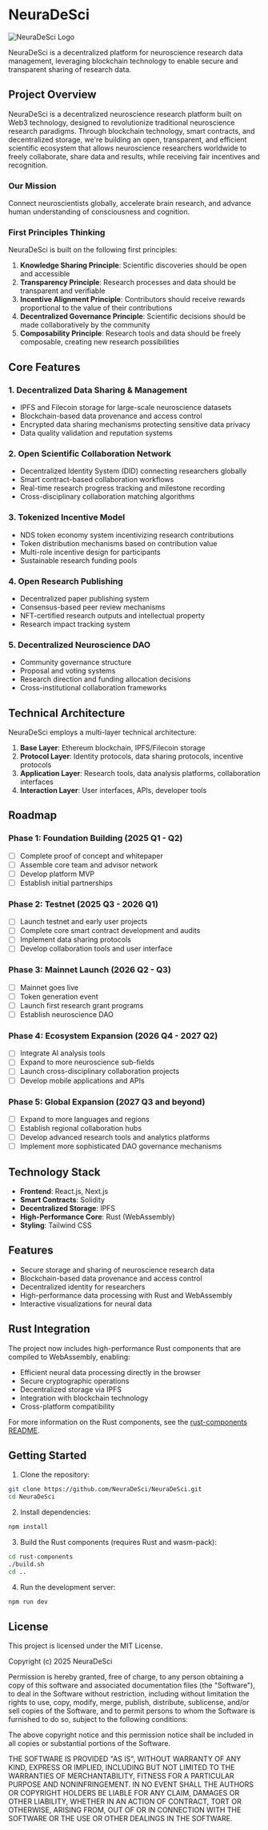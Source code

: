 # NeuraDeSci

![NeuraDeSci Logo](public/images/neuradesci-scifi-logo.svg)

NeuraDeSci is a decentralized platform for neuroscience research data management, leveraging blockchain technology to enable secure and transparent sharing of research data.

## Project Overview

NeuraDeSci is a decentralized neuroscience research platform built on Web3 technology, designed to revolutionize traditional neuroscience research paradigms. Through blockchain technology, smart contracts, and decentralized storage, we're building an open, transparent, and efficient scientific ecosystem that allows neuroscience researchers worldwide to freely collaborate, share data and results, while receiving fair incentives and recognition.

### Our Mission

Connect neuroscientists globally, accelerate brain research, and advance human understanding of consciousness and cognition.

### First Principles Thinking

NeuraDeSci is built on the following first principles:

1. **Knowledge Sharing Principle**: Scientific discoveries should be open and accessible
2. **Transparency Principle**: Research processes and data should be transparent and verifiable
3. **Incentive Alignment Principle**: Contributors should receive rewards proportional to the value of their contributions
4. **Decentralized Governance Principle**: Scientific decisions should be made collaboratively by the community
5. **Composability Principle**: Research tools and data should be freely composable, creating new research possibilities

## Core Features

### 1. Decentralized Data Sharing & Management

- IPFS and Filecoin storage for large-scale neuroscience datasets
- Blockchain-based data provenance and access control
- Encrypted data sharing mechanisms protecting sensitive data privacy
- Data quality validation and reputation systems

### 2. Open Scientific Collaboration Network

- Decentralized Identity System (DID) connecting researchers globally
- Smart contract-based collaboration workflows
- Real-time research progress tracking and milestone recording
- Cross-disciplinary collaboration matching algorithms

### 3. Tokenized Incentive Model

- NDS token economy system incentivizing research contributions
- Token distribution mechanisms based on contribution value
- Multi-role incentive design for participants
- Sustainable research funding pools

### 4. Open Research Publishing

- Decentralized paper publishing system
- Consensus-based peer review mechanisms
- NFT-certified research outputs and intellectual property
- Research impact tracking system

### 5. Decentralized Neuroscience DAO

- Community governance structure
- Proposal and voting systems
- Research direction and funding allocation decisions
- Cross-institutional collaboration frameworks

## Technical Architecture

NeuraDeSci employs a multi-layer technical architecture:

1. **Base Layer**: Ethereum blockchain, IPFS/Filecoin storage
2. **Protocol Layer**: Identity protocols, data sharing protocols, incentive protocols
3. **Application Layer**: Research tools, data analysis platforms, collaboration interfaces
4. **Interaction Layer**: User interfaces, APIs, developer tools

## Roadmap

### Phase 1: Foundation Building (2025 Q1 - Q2)

- [ ] Complete proof of concept and whitepaper
- [ ] Assemble core team and advisor network
- [ ] Develop platform MVP
- [ ] Establish initial partnerships

### Phase 2: Testnet (2025 Q3 - 2026 Q1)

- [ ] Launch testnet and early user projects
- [ ] Complete core smart contract development and audits
- [ ] Implement data sharing protocols
- [ ] Develop collaboration tools and user interface

### Phase 3: Mainnet Launch (2026 Q2 - Q3)

- [ ] Mainnet goes live
- [ ] Token generation event
- [ ] Launch first research grant programs
- [ ] Establish neuroscience DAO

### Phase 4: Ecosystem Expansion (2026 Q4 - 2027 Q2)

- [ ] Integrate AI analysis tools
- [ ] Expand to more neuroscience sub-fields
- [ ] Launch cross-disciplinary collaboration projects
- [ ] Develop mobile applications and APIs

### Phase 5: Global Expansion (2027 Q3 and beyond)

- [ ] Expand to more languages and regions
- [ ] Establish regional collaboration hubs
- [ ] Develop advanced research tools and analytics platforms
- [ ] Implement more sophisticated DAO governance mechanisms

## Technology Stack

- **Frontend**: React.js, Next.js
- **Smart Contracts**: Solidity
- **Decentralized Storage**: IPFS
- **High-Performance Core**: Rust (WebAssembly)
- **Styling**: Tailwind CSS

## Features

- Secure storage and sharing of neuroscience research data
- Blockchain-based data provenance and access control
- Decentralized identity for researchers
- High-performance data processing with Rust and WebAssembly
- Interactive visualizations for neural data

## Rust Integration

The project now includes high-performance Rust components that are compiled to WebAssembly, enabling:

- Efficient neural data processing directly in the browser
- Secure cryptographic operations
- Decentralized storage via IPFS
- Integration with blockchain technology
- Cross-platform compatibility

For more information on the Rust components, see the [rust-components README](rust-components/README.md).

## Getting Started

1. Clone the repository:
```bash
git clone https://github.com/NeuraDeSci/NeuraDeSci.git
cd NeuraDeSci
```

2. Install dependencies:
```bash
npm install
```

3. Build the Rust components (requires Rust and wasm-pack):
```bash
cd rust-components
./build.sh
cd ..
```

4. Run the development server:
```bash
npm run dev
```

## License

This project is licensed under the MIT License.

Copyright (c) 2025 NeuraDeSci

Permission is hereby granted, free of charge, to any person obtaining a copy
of this software and associated documentation files (the "Software"), to deal
in the Software without restriction, including without limitation the rights
to use, copy, modify, merge, publish, distribute, sublicense, and/or sell
copies of the Software, and to permit persons to whom the Software is
furnished to do so, subject to the following conditions:

The above copyright notice and this permission notice shall be included in all
copies or substantial portions of the Software.

THE SOFTWARE IS PROVIDED "AS IS", WITHOUT WARRANTY OF ANY KIND, EXPRESS OR
IMPLIED, INCLUDING BUT NOT LIMITED TO THE WARRANTIES OF MERCHANTABILITY,
FITNESS FOR A PARTICULAR PURPOSE AND NONINFRINGEMENT. IN NO EVENT SHALL THE
AUTHORS OR COPYRIGHT HOLDERS BE LIABLE FOR ANY CLAIM, DAMAGES OR OTHER
LIABILITY, WHETHER IN AN ACTION OF CONTRACT, TORT OR OTHERWISE, ARISING FROM,
OUT OF OR IN CONNECTION WITH THE SOFTWARE OR THE USE OR OTHER DEALINGS IN THE
SOFTWARE. 